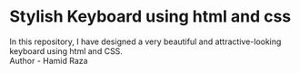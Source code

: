 # Stylish Keyboard using html and css
In this repository, I have designed a very beautiful and attractive-looking keyboard using html and CSS.
<br>
Author - Hamid Raza
